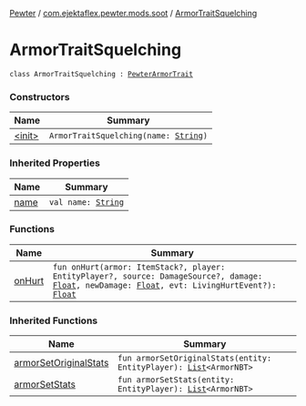 [Pewter](../../index.md) / [com.ejektaflex.pewter.mods.soot](../index.md) / [ArmorTraitSquelching](./index.md)

# ArmorTraitSquelching

`class ArmorTraitSquelching : `[`PewterArmorTrait`](../../com.ejektaflex.pewter.api.core.traits/-pewter-armor-trait/index.md)

### Constructors

| Name | Summary |
|---|---|
| [&lt;init&gt;](-init-.md) | `ArmorTraitSquelching(name: `[`String`](https://kotlinlang.org/api/latest/jvm/stdlib/kotlin/-string/index.html)`)` |

### Inherited Properties

| Name | Summary |
|---|---|
| [name](../../com.ejektaflex.pewter.api.core.traits/-pewter-armor-trait/name.md) | `val name: `[`String`](https://kotlinlang.org/api/latest/jvm/stdlib/kotlin/-string/index.html) |

### Functions

| Name | Summary |
|---|---|
| [onHurt](on-hurt.md) | `fun onHurt(armor: ItemStack?, player: EntityPlayer?, source: DamageSource?, damage: `[`Float`](https://kotlinlang.org/api/latest/jvm/stdlib/kotlin/-float/index.html)`, newDamage: `[`Float`](https://kotlinlang.org/api/latest/jvm/stdlib/kotlin/-float/index.html)`, evt: LivingHurtEvent?): `[`Float`](https://kotlinlang.org/api/latest/jvm/stdlib/kotlin/-float/index.html) |

### Inherited Functions

| Name | Summary |
|---|---|
| [armorSetOriginalStats](../../com.ejektaflex.pewter.api.core.traits/-pewter-armor-trait/armor-set-original-stats.md) | `fun armorSetOriginalStats(entity: EntityPlayer): `[`List`](https://kotlinlang.org/api/latest/jvm/stdlib/kotlin.collections/-list/index.html)`<ArmorNBT>` |
| [armorSetStats](../../com.ejektaflex.pewter.api.core.traits/-pewter-armor-trait/armor-set-stats.md) | `fun armorSetStats(entity: EntityPlayer): `[`List`](https://kotlinlang.org/api/latest/jvm/stdlib/kotlin.collections/-list/index.html)`<ArmorNBT>` |
